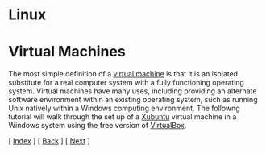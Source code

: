# **Linux**



# **Virtual Machines**

The most simple definition of a [virtual machine](https://en.wikipedia.org/wiki/Virtual_machine) is that it is an isolated substitute for a real computer system with a fully functioning operating system. Virtual machines have many uses, including providing an alternate software environment within an existing operating system, such as running Unix natively within a Windows computing environment. The followng tutorial will walk through the set up of a [Xubuntu](https://xubuntu.org/) virtual machine in a Windows system using the free version of [VirtualBox](https://www.virtualbox.org/).

[ [Index](./README.md) ] [ [Back](./README.md) ] [ [Next](./01_download_software.md) ]